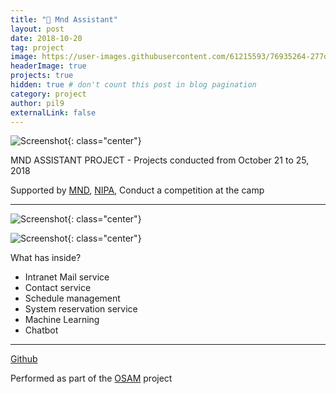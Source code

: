 ```yaml
---
title: "🤖 Mnd Assistant"
layout: post
date: 2018-10-20
tag: project
image: https://user-images.githubusercontent.com/61215593/76935264-277de780-6934-11ea-9c2d-61148d2b7d01.png
headerImage: true
projects: true
hidden: true # don't count this post in blog pagination
category: project
author: pil9
externalLink: false
---
```


![Screenshot]({{site.url}}/images/mnd.png){: class="center"}

MND ASSISTANT PROJECT - Projects conducted from October 21 to 25, 2018

Supported by [MND](https://www.mnd.go.kr/), [NIPA](https://www.nipa.kr/), Conduct a competition at the camp


---
![Screenshot]({{site.url}}/images/dashboard.png){: class="center"}


![Screenshot]({{site.url}}/images/mnd_1.png){: class="center"}


What has inside?

- Intranet Mail service
- Contact service
- Schedule management
- System reservation service
- Machine Learning
- Chatbot

---

[Github](https://github.com/osam2019/web_mnd_assistant_team)

Performed as part of the [OSAM](https://osam.kr/) project
